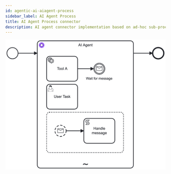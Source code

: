 ```yaml
---
id: agentic-ai-aiagent-process
sidebar_label: AI Agent Process
title: AI Agent Process connector
description: AI agent connector implementation based on ad-hoc sub-processes.
---
```


![AI Agent Process](../img/ai-agent-process.png)
